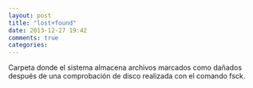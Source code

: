 ```yaml
---
layout: post
title: "lost+found"
date: 2013-12-27 19:42
comments: true
categories: 
---
```

Carpeta donde el sistema almacena archivos marcados como dañados después de una comprobación de disco realizada con el comando fsck. 


